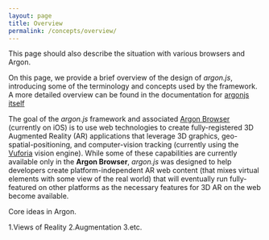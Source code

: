 ```yaml
---
layout: page
title: Overview
permalink: /concepts/overview/
---
```


This page should also describe the situation with various browsers and Argon. 

On this page, we provide a brief overview of the design of *argon.js*, introducing some of the terminology and concepts used by the framework. A more detailed overview can be found in the documentation for [argonjs itself]()

The goal of the *argon.js* framework and associated [Argon Browser](http://argonjs.io/argon-app) (currently on iOS) is to use web technologies to create fully-registered 3D Augmented Reality (AR) applications that leverage 3D graphics, geo-spatial-positioning, and computer-vision tracking (currently using the [Vuforia](https://www.vuforia.com) vision engine). While some of these capabilities are currently available only in the **Argon Browser**, *argon.js* was designed to help developers create platform-independent AR web content (that mixes virtual elements with some view of the real world) that will eventually run fully-featured on other platforms as the necessary features for 3D AR on the web become available. 

Core ideas in Argon.

1.Views of Reality
2.Augmentation
3.etc. 